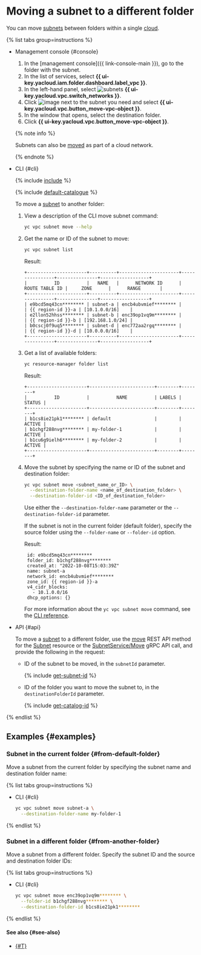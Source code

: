# Moving a subnet to a different folder

You can move [subnets](../concepts/network.md) between folders within a single [cloud](../../resource-manager/concepts/resources-hierarchy.md).

{% list tabs group=instructions %}

- Management console {#console}

   1. In the [management console]({{ link-console-main }}), go to the folder with the subnet.
   1. In the list of services, select **{{ ui-key.yacloud.iam.folder.dashboard.label_vpc }}**.
   1. In the left-hand panel, select ![subnets](../../_assets/console-icons/nodes-right.svg) **{{ ui-key.yacloud.vpc.switch_networks }}**.
   1. Click ![image](../../_assets/console-icons/ellipsis.svg) next to the subnet you need and select **{{ ui-key.yacloud.vpc.button_move-vpc-object }}**.
   1. In the window that opens, select the destination folder.
   1. Click **{{ ui-key.yacloud.vpc.button_move-vpc-object }}**.

   {% note info %}

   Subnets can also be [moved](network-move.md) as part of a cloud network.

   {% endnote %}

- CLI {#cli}

   {% include [include](../../_includes/cli-install.md) %}

   {% include [default-catalogue](../../_includes/default-catalogue.md) %}

   To move a [subnet](../concepts/network.md) to another folder:

   1. View a description of the CLI move subnet command:

      ```bash
      yc vpc subnet move --help
      ```

   1. Get the name or ID of the subnet to move:

      ```bash
      yc vpc subnet list
      ```
      Result:
      ```text
      +----------------------+----------+----------------------+----------------+---------------+------------------+
      |          ID          |   NAME   |      NETWORK ID      | ROUTE TABLE ID |     ZONE      |      RANGE       |
      +----------------------+----------+----------------------+----------------+---------------+------------------+
      | e9bcd5mq43cn******** | subnet-a | encb4ubvmief******** |                | {{ region-id }}-a | [10.1.0.0/16]    |
      | e2llon52hhss******** | subnet-b | enc39op1vq9m******** |                | {{ region-id }}-b | [192.168.1.0/24] |
      | b0cscj0f9uq5******** | subnet-d | enc772aa2rgq******** |                | {{ region-id }}-d | [10.0.0.0/16]    |
      +----------------------+----------+----------------------+----------------+---------------+------------------+
      ```

   1. Get a list of available folders:

      ```bash
      yc resource-manager folder list
      ```

      Result:
      ```text
      +----------------------+------------------------+--------+--------+
      |          ID          |          NAME          | LABELS | STATUS |
      +----------------------+------------------------+--------+--------+
      | b1cs8ie21pk1******** | default                |        | ACTIVE |
      | b1chgf288nvg******** | my-folder-1            |        | ACTIVE |
      | b1cu6g9ielh6******** | my-folder-2            |        | ACTIVE |
      +----------------------+------------------------+--------+--------+
      ```

   1. Move the subnet by specifying the name or ID of the subnet and destination folder:

      ```bash
      yc vpc subnet move <subnet_name_or_ID> \
        --destination-folder-name <name_of_destination_folder> \
        --destination-folder-id <ID_of_destination_folder>
      ```
      Use either the `--destination-folder-name` parameter or the `--destination-folder-id` parameter.

      If the subnet is not in the current folder (default folder), specify the source folder using the `--folder-name` or `--folder-id` option.

      Result:
      ```text
       id: e9bcd5mq43cn********
       folder_id: b1chgf288nvg********
       created_at: "2022-10-08T15:03:39Z"
       name: subnet-a
       network_id: encb4ubvmief********
       zone_id: {{ region-id }}-a
       v4_cidr_blocks:
         - 10.1.0.0/16
       dhcp_options: {}
      ```
      For more information about the `yc vpc subnet move` command, see the [CLI reference](../../cli/cli-ref/managed-services/vpc/subnet/move.md).

- API {#api}

   To move a [subnet](../concepts/network.md#subnet) to a different folder, use the [move](../api-ref/Subnet/move.md) REST API method for the [Subnet](../api-ref/Subnet/index.md) resource or the [SubnetService/Move](../api-ref/grpc/subnet_service.md#Move) gRPC API call, and provide the following in the request:

   * ID of the subnet to be moved, in the `subnetId` parameter.

      {% include [get-subnet-id](../../_includes/vpc/get-subnet-id.md) %}

   * ID of the folder you want to move the subnet to, in the `destinationFolderId` parameter.

      {% include [get-catalog-id](../../_includes/get-catalog-id.md) %}

{% endlist %}

## Examples {#examples}

### Subnet in the current folder {#from-default-folder}

Move a subnet from the current folder by specifying the subnet name and destination folder name:

{% list tabs group=instructions %}

- CLI {#cli}

   ```bash
   yc vpc subnet move subnet-a \
     --destination-folder-name my-folder-1
   ```

{% endlist %}

### Subnet in a different folder {#from-another-folder}

Move a subnet from a different folder. Specify the subnet ID and the source and destination folder IDs:

{% list tabs group=instructions %}

- CLI {#cli}

   ```bash
   yc vpc subnet move enc39op1vq9m******** \
     --folder-id b1chgf288nvg******** \
     --destination-folder-id b1cs8ie21pk1********
   ```

{% endlist %}

#### See also {#see-also}

* [{#T}](network-move.md)

